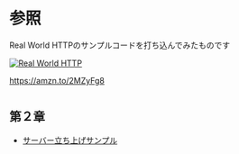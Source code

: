 
# 参照
Real World HTTPのサンプルコードを打ち込んでみたものです

[![Real World HTTP](https://images-na.ssl-images-amazon.com/images/I/410dLLOwxaL._SX389_BO1,204,203,200_.jpg)](https://amzn.to/2MZyFg8)

https://amzn.to/2MZyFg8

# 

## 第２章
- [サーバー立ち上げサンプル](/02/run_server)
